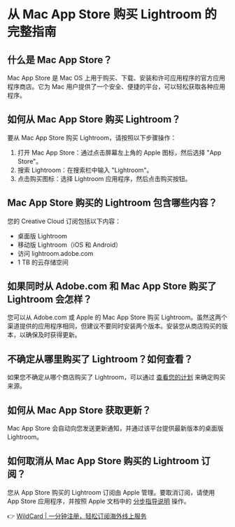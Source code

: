 # 从 Mac App Store 购买 Lightroom 的完整指南

## 什么是 Mac App Store？

Mac App Store 是 Mac OS 上用于购买、下载、安装和许可应用程序的官方应用程序商店。它为 Mac 用户提供了一个安全、便捷的平台，可以轻松获取各种应用程序。

## 如何从 Mac App Store 购买 Lightroom？

要从 Mac App Store 购买 Lightroom，请按照以下步骤操作：

1. 打开 Mac App Store：通过点击屏幕左上角的 Apple 图标，然后选择 "App Store"。
2. 搜索 Lightroom：在搜索栏中输入 "Lightroom"。
3. 点击购买图标：选择 Lightroom 应用程序，然后点击购买按钮。

## Mac App Store 购买的 Lightroom 包含哪些内容？

您的 Creative Cloud 订阅包括以下内容：

- 桌面版 Lightroom
- 移动版 Lightroom（iOS 和 Android）
- 访问 lightroom.adobe.com
- 1 TB 的云存储空间

## 如果同时从 Adobe.com 和 Mac App Store 购买了 Lightroom 会怎样？

您可以从 Adobe.com 或 Apple 的 Mac App Store 购买 Lightroom。虽然这两个渠道提供的应用程序相同，但建议不要同时安装两个版本。安装您从商店购买的版本，以确保及时获得更新。

## 不确定从哪里购买了 Lightroom？如何查看？

如果您不确定从哪个商店购买了 Lightroom，可以通过 [查看您的计划](https://account.adobe.com/zh-Hans/plans) 来确定购买来源。

## 如何从 Mac App Store 获取更新？

Mac App Store 会自动向您发送更新通知，并通过该平台提供最新版本的桌面版 Lightroom。

## 如何取消从 Mac App Store 购买的 Lightroom 订阅？

您从 App Store 购买的 Lightroom 订阅由 Apple 管理。要取消订阅，请使用 App Store 应用程序，并按照 Apple 文档中的 [分步指导说明](https://support.apple.com/zh-cn/HT202039#macos) 操作。

👉 [WildCard | 一分钟注册，轻松订阅海外线上服务](https://bbtdd.com/WildCard)
